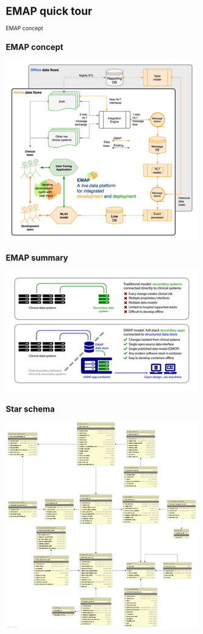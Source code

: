 # EMAP quick tour

EMAP concept

## EMAP concept
![](../assets/emap-summary.png)

## EMAP summary
![](../assets/emap-simplified.png)

## Star schema
![](../assets/star-schema.png)

